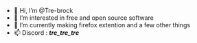 - 👋 Hi, I’m @Tre-brock
- 👀 I’m interested in free and open source software
- 🌱 I’m currently making firefox extention and a few other things
- 📫 Discord : ___tre_tre_tre___


